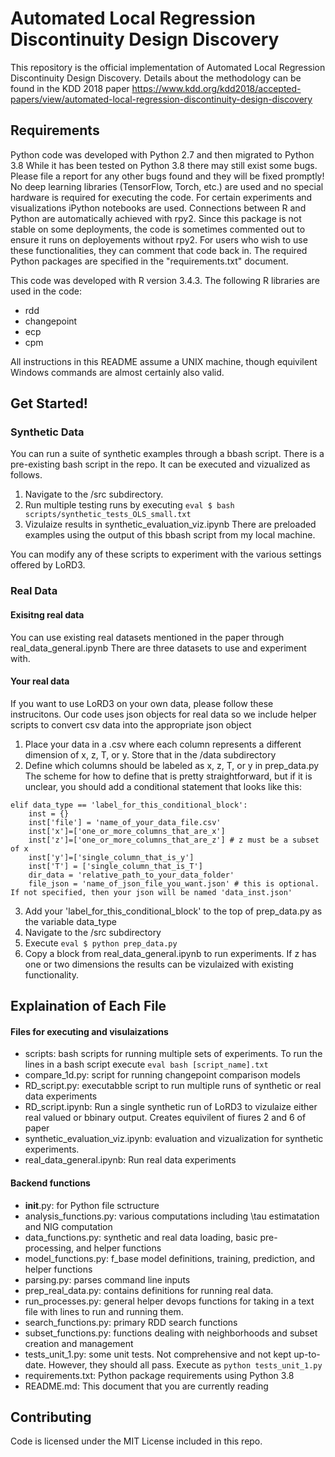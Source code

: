# Automated Local Regression Discontinuity Design Discovery

This repository is the official implementation of Automated Local Regression Discontinuity Design Discovery. Details about the methodology can be found in the KDD 2018 paper https://www.kdd.org/kdd2018/accepted-papers/view/automated-local-regression-discontinuity-design-discovery

## Requirements

Python code was developed with Python 2.7 and then migrated to Python 3.8 While it has been tested on Python 3.8 there may still exist some bugs. Please file a report for any other bugs found and they will be fixed promptly! No deep learning libraries (TensorFlow, Torch, etc.) are used and no special hardware is required for executing the code. For certain experiments and visualizations iPython notebooks are used. Connections between R and Python are automatically achieved with rpy2. Since this package is not stable on some deployments, the code is sometimes commented out to ensure it runs on deployements without rpy2. For users who wish to use these functionalities, they can comment that code back in. The required Python packages are specified in the "requirements.txt" document.

This code was developed with R version 3.4.3. The following R libraries are used in the code:

- rdd
- changepoint
- ecp
- cpm

All instructions in this README assume a UNIX machine, though equivilent Windows commands are almost certainly also valid.

## Get Started!

### Synthetic Data 

You can run a suite of synthetic examples through a bbash script. There is a pre-existing bash script in the repo. It can be executed and vizualized as follows. 
1. Navigate to the /src subdirectory.
2. Run multiple testing runs by executing ```eval $ bash scripts/synthetic_tests_OLS_small.txt```
3. Vizulaize results in synthetic_evaluation_viz.ipynb There are preloaded examples using the output of this bbash script from my local machine.

You can modify any of these scripts to experiment with the various settings offered by LoRD3.


### Real Data

#### Exisitng real data

You can use existing real datasets mentioned in the paper through real_data_general.ipynb There are three datasets to use and experiment with.

#### Your real data

If you want to use LoRD3 on your own data, please follow these instrucitons. Our code uses json objects for real data so we include helper scripts to convert csv data into the appropriate json object

1. Place your data in a .csv where each column represents a different dimension of x, z, T, or y. Store that in the /data subdirectory
2. Define which columns should be labeled as x, z, T, or y in prep_data.py The scheme for how to define that is pretty straightforward, but if it is unclear, you should add a conditional statement that looks like this:
```
elif data_type == 'label_for_this_conditional_block':
    inst = {}
    inst['file'] = 'name_of_your_data_file.csv'
    inst['x']=['one_or_more_columns_that_are_x'] 
    inst['z']=['one_or_more_columns_that_are_z'] # z must be a subset of x
    inst['y']=['single_column_that_is_y']
    inst['T'] = ['single_column_that_is_T'] 
    dir_data = 'relative_path_to_your_data_folder'
    file_json = 'name_of_json_file_you_want.json' # this is optional. If not specified, then your json will be named 'data_inst.json'
```
3. Add your 'label_for_this_conditional_block' to the top of prep_data.py as the variable data_type
4. Navigate to the /src subdirectory
5. Execute ```eval $ python prep_data.py```
6. Copy a block from real_data_general.ipynb to run experiments. If z has one or two dimensions the results can be vizulaized with existing functionality.


## Explaination of Each File

#### Files for executing and visulaizations
- scripts: bash scripts for running multiple sets of experiments. To run the lines in a bash script execute ```eval bash [script_name].txt```
- compare_1d.py: script for running changepoint comparison models
- RD_script.py: executabble script to run multiple runs of synthetic or real data experiments
- RD_script.ipynb: Run a single synthetic run of LoRD3 to vizulaize either real valued or bbinary output. Creates equivilent of fiures 2 and 6 of paper
- synthetic_evaluation_viz.ipynb: evaluation and vizualization for synthetic experiments.
- real_data_general.ipynb: Run real data experiments

#### Backend functions
- __init__.py: for Python file sctructure
- analysis_functions.py: various computations including \tau estimatation and NIG computation
- data_functions.py: synthetic and real data loading, basic pre-processing, and helper functions
- model_functions.py: f_base model definitions, training, prediction, and helper functions
- parsing.py: parses command line inputs
- prep_real_data.py: contains definitions for running real data.
- run_processes.py: general helper devops functions for taking in a text file with lines to run and running them.
- search_functions.py: primary RDD search functions
- subset_functions.py: functions dealing with neighborhoods and subset creation and management
- tests_unit_1.py: some unit tests. Not comprehensive and not kept up-to-date. However, they should all pass. Execute as ```python tests_unit_1.py```
- requirements.txt: Python package requirements using Python 3.8
- README.md: This document that you are currently reading


## Contributing

Code is licensed under the MIT License included in this repo.